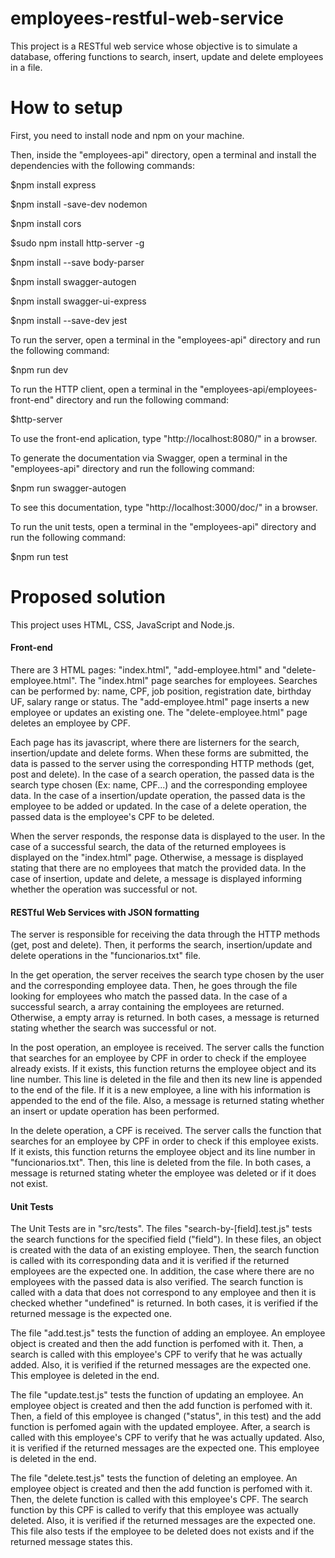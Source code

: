 # employees-restful-web-service
This project is a RESTful web service whose objective is to simulate a database, offering functions to search, insert, update and delete employees in a file.

# How to setup
First, you need to install node and npm on your machine.


Then, inside the "employees-api" directory, open a terminal and install the dependencies with the following commands:

$npm install express

$npm install -save-dev nodemon

$npm install cors

$sudo npm install http-server -g

$npm install --save body-parser

$npm install swagger-autogen

$npm install swagger-ui-express

$npm install --save-dev jest


To run the server, open a terminal in the "employees-api" directory and run the following command:

$npm run dev


To run the HTTP client, open a terminal in the "employees-api/employees-front-end" directory and run the following command:

$http-server


To use the front-end aplication, type "http://localhost:8080/" in a browser.


To generate the documentation via Swagger, open a terminal in the "employees-api" directory and run the following command:

$npm run swagger-autogen


To see this documentation, type "http://localhost:3000/doc/" in a browser.


To run the unit tests, open a terminal in the "employees-api" directory and run the following command:

$npm run test

# Proposed solution

This project uses HTML, CSS, JavaScript and Node.js. 

#### Front-end

There are 3 HTML pages: "index.html", "add-employee.html" and "delete-employee.html".
The "index.html" page searches for employees. Searches can be performed by: name, CPF, job position, registration date, birthday UF,
salary range or status.
The "add-employee.html" page inserts a new employee or updates an existing one.
The "delete-employee.html" page deletes an employee by CPF.

Each page has its javascript, where there are listerners for the search, insertion/update and delete forms.
When these forms are submitted, the data is passed to the server using the corresponding HTTP methods (get, post and delete). In the case of a search operation, the passed data is the search type chosen (Ex: name, CPF...) and the corresponding employee data.
In the case of a insertion/update operation, the passed data is the employee to be added or updated.
In the case of a delete operation, the passed data is the employee's CPF to be deleted.

When the server responds, the response data is displayed to the user. In the case of a successful search, the data of the returned employees is displayed on the "index.html" page. Otherwise, a message is displayed stating that there are no employees that match the provided data. In the case of insertion, update and delete, a message is displayed informing whether the operation was successful or not.

#### RESTful Web Services with JSON formatting

The server is responsible for receiving the data through the HTTP methods (get, post and delete). Then, it performs the search, insertion/update and delete operations in the "funcionarios.txt" file. 

In the get operation, the server receives the search type chosen by the user and the corresponding employee data. Then, he goes through the file looking for employees who match the passed data. In the case of a successful search, a array containing the employees are returned. Otherwise, a empty array is returned. In both cases, a message is returned stating whether the search was successful or not. 

In the post operation, an employee is received. The server calls the function that searches for an employee by CPF in order to check if the employee already exists. If it exists, this function returns the employee object and its line number. This line is deleted in the file and then its new line is appended to the end of the file. If it is a new employee, a line with his information is appended to the end of the file. Also, a message is returned stating whether an insert or update operation has been performed.

In the delete operation, a CPF is received. The server calls the function that searches for an employee by CPF in order to check if this employee exists. If it exists, this function returns the employee object and its line number in "funcionarios.txt". Then, this line is deleted from the file. In both cases, a message is returned stating wheter the employee was deleted or if it does not exist.

#### Unit Tests

The Unit Tests are in "src/tests". The files "search-by-[field].test.js" tests the search functions for the specified field ("field").
In these files, an object is created with the data of an existing employee. Then, the search function is called with its corresponding data and it is verified if the returned employees are the expected one. In addition, the case where there are no employees with the passed data is also verified. The search function is called with a data that does not correspond to any employee and then it is checked whether "undefined" is returned. In both cases, it is verified if the returned message is the expected one.

The file "add.test.js" tests the function of adding an employee.  An employee object is created and then the add function is perfomed with it. Then, a search is called with this employee's CPF to verify that he was actually added. Also, it is verified if the returned messages are the expected one. This employee is deleted in the end.

The file "update.test.js" tests the function of updating an employee. An employee object is created and then the add function is perfomed with it. Then, a field of this employee is changed	("status", in this test) and the add function is perfomed again with the updated employee. After, a search is called with this employee's CPF to verify that he was actually updated. Also, it is verified if the returned messages are the expected one. This employee is deleted in the end. 

The file "delete.test.js" tests the function of deleting an employee. An employee object is created and then the add function is perfomed with it. Then, the delete function is called with this employee's CPF. The search function by this CPF is called to verify that this employee was actually deleted. Also, it is verified if the returned messages are the expected one. This file also tests if the employee to be deleted does not exists and if the returned message states this.

